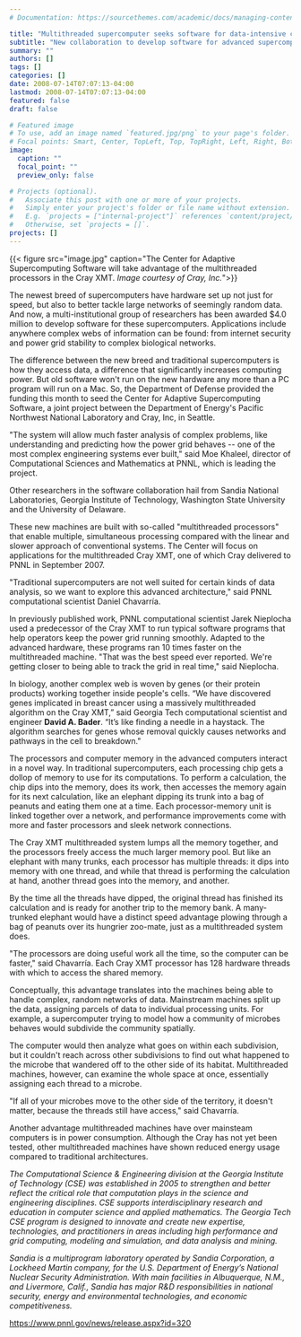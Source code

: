 ```yaml
---
# Documentation: https://sourcethemes.com/academic/docs/managing-content/

title: "Multithreaded supercomputer seeks software for data-intensive computing"
subtitle: "New collaboration to develop software for advanced supercomputers"
summary: ""
authors: []
tags: []
categories: []
date: 2008-07-14T07:07:13-04:00
lastmod: 2008-07-14T07:07:13-04:00
featured: false
draft: false

# Featured image
# To use, add an image named `featured.jpg/png` to your page's folder.
# Focal points: Smart, Center, TopLeft, Top, TopRight, Left, Right, BottomLeft, Bottom, BottomRight.
image:
  caption: ""
  focal_point: ""
  preview_only: false

# Projects (optional).
#   Associate this post with one or more of your projects.
#   Simply enter your project's folder or file name without extension.
#   E.g. `projects = ["internal-project"]` references `content/project/deep-learning/index.md`.
#   Otherwise, set `projects = []`.
projects: []
---
```


{{< figure src="image.jpg" caption="The Center for Adaptive Supercomputing Software will take advantage of the multithreaded processors in the Cray XMT. *Image courtesy of Cray, Inc.*">}}

The newest breed of supercomputers have hardware set up not just for speed, but also to better tackle large networks of seemingly random data. And now, a multi-institutional group of researchers has been awarded $4.0 million to develop software for these supercomputers. Applications include anywhere complex webs of information can be found: from internet security and power grid stability to complex biological networks.

The difference between the new breed and traditional supercomputers is how they access data, a difference that significantly increases computing power. But old software won't run on the new hardware any more than a PC program will run on a Mac. So, the Department of Defense provided the funding this month to seed the Center for Adaptive Supercomputing Software, a joint project between the Department of Energy's Pacific Northwest National Laboratory and Cray, Inc, in Seattle.

"The system will allow much faster analysis of complex problems, like understanding and predicting how the power grid behaves -- one of the most complex engineering systems ever built," said Moe Khaleel, director of Computational Sciences and Mathematics at PNNL, which is leading the project.

Other researchers in the software collaboration hail from Sandia National Laboratories, Georgia Institute of Technology, Washington State University and the University of Delaware.

These new machines are built with so-called "multithreaded processors" that enable multiple, simultaneous processing compared with the linear and slower approach of conventional systems. The Center will focus on applications for the multithreaded Cray XMT, one of which Cray delivered to PNNL in September 2007.

"Traditional supercomputers are not well suited for certain kinds of data analysis, so we want to explore this advanced architecture," said PNNL computational scientist Daniel Chavarría.

In previously published work, PNNL computational scientist Jarek Nieplocha used a predecessor of the Cray XMT to run typical software programs that help operators keep the power grid running smoothly. Adapted to the advanced hardware, these programs ran 10 times faster on the multithreaded machine. "That was the best speed ever reported. We're getting closer to being able to track the grid in real time," said Nieplocha.

In biology, another complex web is woven by genes (or their protein products) working together inside people's cells. “We have discovered genes implicated in breast cancer using a massively multithreaded algorithm on the Cray XMT,” said Georgia Tech computational scientist and engineer **David A. Bader**. “It’s like finding a needle in a haystack. The algorithm searches for genes whose removal quickly causes networks and pathways in the cell to breakdown."

The processors and computer memory in the advanced computers interact in a novel way. In traditional supercomputers, each processing chip gets a dollop of memory to use for its computations. To perform a calculation, the chip dips into the memory, does its work, then accesses the memory again for its next calculation, like an elephant dipping its trunk into a bag of peanuts and eating them one at a time. Each processor-memory unit is linked together over a network, and performance improvements come with more and faster processors and sleek network connections.

The Cray XMT multithreaded system lumps all the memory together, and the processors freely access the much larger memory pool. But like an elephant with many trunks, each processor has multiple threads: it dips into memory with one thread, and while that thread is performing the calculation at hand, another thread goes into the memory, and another.

By the time all the threads have dipped, the original thread has finished its calculation and is ready for another trip to the memory bank. A many-trunked elephant would have a distinct speed advantage plowing through a bag of peanuts over its hungrier zoo-mate, just as a multithreaded system does.

"The processors are doing useful work all the time, so the computer can be faster," said Chavarría. Each Cray XMT processor has 128 hardware threads with which to access the shared memory.

Conceptually, this advantage translates into the machines being able to handle complex, random networks of data. Mainstream machines split up the data, assigning parcels of data to individual processing units. For example, a supercomputer trying to model how a community of microbes behaves would subdivide the community spatially.

The computer would then analyze what goes on within each subdivision, but it couldn't reach across other subdivisions to find out what happened to the microbe that wandered off to the other side of its habitat. Multithreaded machines, however, can examine the whole space at once, essentially assigning each thread to a microbe.

"If all of your microbes move to the other side of the territory, it doesn't matter, because the threads still have access," said Chavarría.

Another advantage multithreaded machines have over mainsteam computers is in power consumption. Although the Cray has not yet been tested, other multithreaded machines have shown reduced energy usage compared to traditional architectures.

 
*The Computational Science & Engineering division at the Georgia Institute of Technology (CSE) was established in 2005 to strengthen and better reflect the critical role that computation plays in the science and engineering disciplines. CSE supports interdisciplinary research and education in computer science and applied mathematics. The Georgia Tech CSE program is designed to innovate and create new expertise, technologies, and practitioners in areas including high performance and grid computing, modeling and simulation, and data analysis and mining.*

*Sandia is a multiprogram laboratory operated by Sandia Corporation, a Lockheed Martin company, for the U.S. Department of Energy’s National Nuclear Security Administration. With main facilities in Albuquerque, N.M., and Livermore, Calif., Sandia has major R&D responsibilities in national security, energy and environmental technologies, and economic competitiveness.*

https://www.pnnl.gov/news/release.aspx?id=320